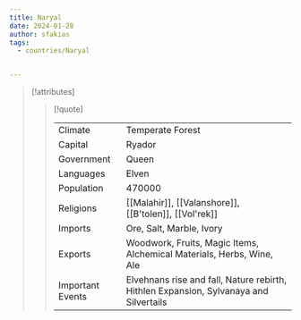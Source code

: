 ```yaml
---
title: Naryal
date: 2024-01-28
author: sfakias
tags:
  - countries/Naryal


---
```

> [!attributes]
> 
> > [!quote]
> >
> > | | |
> > | --- | --- |
> > | Climate | Temperate Forest |
> > | Capital | Ryador |
> > | Government | Queen |
> > | Languages | Elven |
> > | Population | 470000 |
> > | Religions | [[Malahir]], [[Valanshore]], [[B'tolen]], [[Vol'rek]] |
> > | Imports | Ore, Salt, Marble, Ivory |
> > | Exports | Woodwork, Fruits, Magic Items, Alchemical Materials, Herbs, Wine, Ale |
> > | Important Events | Elvehnans rise and fall, Nature rebirth, Hithlen Expansion, Sylvanaya and Silvertails |
